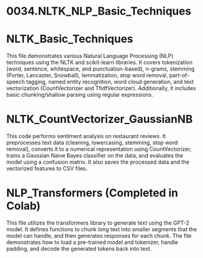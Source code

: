 # 0034.NLTK_NLP_Basic_Techniques

# NLTK_Basic_Techniques

This file demonstrates various Natural Language Processing (NLP) techniques using the NLTK and scikit-learn libraries.  It covers tokenization (word, sentence, whitespace, and punctuation-based), n-grams, stemming (Porter, Lancaster, Snowball), lemmatization, stop word removal, part-of-speech tagging, named entity recognition, word cloud generation, and text vectorization (CountVectorizer and TfidfVectorizer).  Additionally, it includes basic chunking/shallow parsing using regular expressions.

# NLTK_CountVectorizer_GaussianNB

This code performs sentiment analysis on restaurant reviews. It preprocesses text data (cleaning, lowercasing, stemming, stop word removal), converts it to a numerical representation using CountVectorizer, trains a Gaussian Naive Bayes classifier on the data, and evaluates the model using a confusion matrix.  It also saves the processed data and the vectorized features to CSV files.

# NLP_Transformers (Completed in Colab)

This file utilizes the transformers library to generate text using the GPT-2 model. It defines functions to chunk long text into smaller segments that the model can handle, and then generates responses for each chunk. The file demonstrates how to load a pre-trained model and tokenizer, handle padding, and decode the generated tokens back into text.
